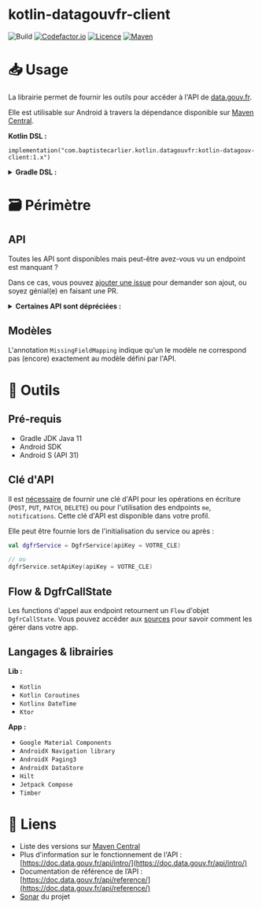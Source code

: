 # kotlin-datagouvfr-client

![Build](https://github.com/BapNesS/kotlin-datagouvfr-client/actions/workflows/build.yml/badge.svg) [![Codefactor.io](https://www.codefactor.io/repository/github/bapness/kotlin-datagouvfr-client/badge?style=plastic)](https://www.codefactor.io/repository/github/bapness/kotlin-datagouvfr-client) [![Licence](https://img.shields.io/badge/License-Apache%202.0-blue.svg?style=flat)](http://www.apache.org/licenses/LICENSE-2.0) [![Maven](https://img.shields.io/maven-metadata/v.svg?label=maven-central&metadataUrl=https://repo1.maven.org/maven2/com/baptistecarlier/kotlin/datagouvfr/kotlin-datagouv-client/maven-metadata.xml)](https://search.maven.org/artifact/com.baptistecarlier.kotlin.datagouvfr/kotlin-datagouv-client)

# 📥 Usage

La librairie permet de fournir les outils pour accéder à l'API de [data.gouv.fr](https://data.gouv.fr).

Elle est utilisable sur Android à travers la dépendance disponible sur [Maven Central](https://search.maven.org/artifact/com.baptistecarlier.kotlin.datagouvfr/kotlin-datagouv-client).

**Kotlin DSL :**

```
implementation("com.baptistecarlier.kotlin.datagouvfr:kotlin-datagouv-client:1.x")
```

<details>
<summary><strong>Gradle DSL :</strong></summary>
<p>

```
implementation 'com.baptistecarlier.kotlin.datagouvfr:kotlin-datagouv-client:1.x'
```

</p>
</details>

# 🗃️ Périmètre

## API

Toutes les API sont disponibles mais peut-être avez-vous vu un endpoint est manquant ?

Dans ce cas, vous pouvez [ajouter une issue](https://github.com/BapNesS/kotlin-datagouvfr-client/issues/new?labels=enhancement&title=Ajouter+le+endpoint+%5BNom+du+endpoint%5D) pour demander son ajout, ou soyez génial(e) en faisant une PR.

<details>
<summary><strong>Certaines API sont dépréciées :</strong></summary>
<p>

| API | Méthode | Chemin | Nom |
|---|---|---|---|
| `site` | `GET` | `/metrics/{id}` | `metrics_for` |

</p>
</details>

## Modèles

L'annotation `MissingFieldMapping` indique qu'un le modèle ne correspond pas (encore) exactement au modèle défini par l'API.

# 🧰 Outils

## Pré-requis

* Gradle JDK Java 11
* Android SDK
* Android S (API 31)

## Clé d'API

Il est [nécessaire](https://doc.data.gouv.fr/api/intro/#authentification) de fournir une clé d'API pour les opérations en écriture (`POST`, `PUT`, `PATCH`, `DELETE`) ou pour l'utilisation des endpoints `me`,  `notifications`. Cette clé d'API est disponible dans votre profil.

Elle peut être fournie lors de l'initialisation du service ou après :
```kotlin
val dgfrService = DgfrService(apiKey = VOTRE_CLE)

// ou
dgfrService.setApiKey(apiKey = VOTRE_CLE)
```

## Flow & DgfrCallState

Les functions d'appel aux endpoint retournent un `Flow` d'objet `DgfrCallState`.
Vous pouvez accéder aux [sources](https://github.com/BapNesS/kotlin-datagouvfr-client/tree/develop/lib-client/src/main/java/com/baptistecarlier/kotlin/datagouvfr/client/DgfrCallState.kt) pour savoir comment les gérer dans votre app.

## Langages & librairies

**Lib :**
* `Kotlin`
* `Kotlin Coroutines`
* `Kotlinx DateTime`
* `Ktor`

**App :**
* `Google Material Components`
* `AndroidX Navigation library`
* `AndroidX Paging3`
* `AndroidX DataStore`
* `Hilt`
* `Jetpack Compose`
* `Timber`

# 🔗 Liens
* Liste des versions sur [Maven Central](https://search.maven.org/artifact/com.baptistecarlier.kotlin.datagouvfr/kotlin-datagouv-client)
* Plus d'information sur le fonctionnement de l'API : [https://doc.data.gouv.fr/api/intro/](https://doc.data.gouv.fr/api/intro/)
* Documentation de référence de l’API : [https://doc.data.gouv.fr/api/reference/](https://doc.data.gouv.fr/api/reference/)
* [Sonar](https://sonarcloud.io/dashboard?id=com.baptistecarlier.kotlin.datagouvfr%3Adatagouvfr-client) du projet